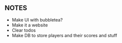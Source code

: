 ## NOTES

* Make UI with bubbletea?
* Make it a website
* Clear todos
* Make DB to store players and their scores and stuff
